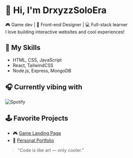 # 👋 Hi, I'm DrxyzzSoloEra
🎮 Game dev | 🎨 Front-end Designer | 💻 Full-stack learner  
I love building interactive websites and cool experiences!

## 🚀 My Skills
- HTML, CSS, JavaScript
- React, TailwindCSS
- Node.js, Express, MongoDB

## 🎧 Currently vibing with
![Spotify](https://spotify-github-profile.vercel.app/api/view?uid=YOUR_SPOTIFY_ID&cover_image=true&theme=default&show_offline=false&background_color=121212&interchange=true)

## 🕹️ Favorite Projects
- 🎮 [Game Landing Page](https://github.com/DrxyzzSoloEra/game-landing)
- 🌌 [Personal Portfolio](https://github.com/DrxyzzSoloEra/portfolio)

> “Code is like art — only cooler.”
